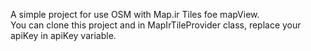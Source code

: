 A simple project for use OSM with Map.ir Tiles foe mapView.  
You can clone this project and in MapIrTileProvider class, replace your apiKey in apiKey variable.
